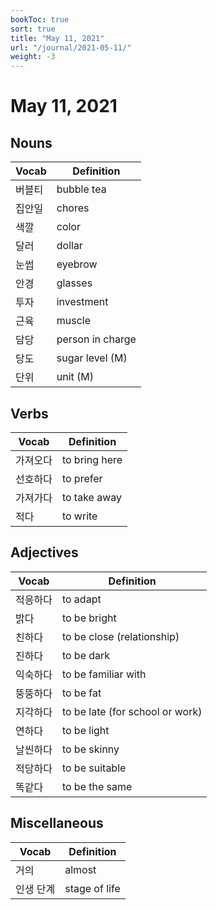 ```yaml
---
bookToc: true
sort: true
title: "May 11, 2021"
url: "/journal/2021-05-11/"
weight: -3
---
```


# May 11, 2021

## Nouns

| Vocab  | Definition       |
| ------ | ---------------- |
| 버블티 | bubble tea       |
| 집안일 | chores           |
| 색깔   | color            |
| 달러   | dollar           |
| 눈썹   | eyebrow          |
| 안경   | glasses          |
| 투자   | investment       |
| 근육   | muscle           |
| 담당   | person in charge |
| 당도   | sugar level (M)  |
| 단위   | unit (M)         |

## Verbs

| Vocab    | Definition    |
| -------- | ------------- |
| 가져오다 | to bring here |
| 선호하다 | to prefer     |
| 가져가다 | to take away  |
| 적다     | to write      |

## Adjectives

| Vocab    | Definition                      |
| -------- | ------------------------------- |
| 적응하다 | to adapt                        |
| 밝다     | to be bright                    |
| 친하다   | to be close (relationship)      |
| 진하다   | to be dark                      |
| 익숙하다 | to be familiar with             |
| 뚱뚱하다 | to be fat                       |
| 지각하다 | to be late (for school or work) |
| 연하다   | to be light                     |
| 날씬하다 | to be skinny                    |
| 적당하다 | to be suitable                  |
| 똑같다   | to be the same                  |


## Miscellaneous

| Vocab     | Definition       |
| --------- | ---------------- |
| 거의      | almost           |
| 인생 단계 | stage of life    |
